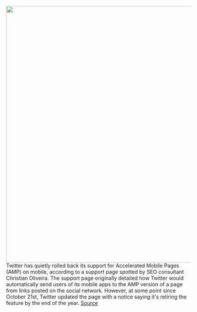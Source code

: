 <img src='https://cdn.vox-cdn.com/thumbor/Jh2nUvKbl1ymYztuoZ-ZFcTZu-w=/0x0:2040x1360/1200x800/filters:focal(857x517:1183x843)/cdn.vox-cdn.com/uploads/chorus_image/image/70164309/acastro_180827_1777_0002.0.jpg' width='700px' /><br/>
Twitter has quietly rolled back its support for Accelerated Mobile Pages (AMP) on mobile, according to a support page spotted by SEO consultant Christian Oliveira. The support page originally detailed how Twitter would automatically send users of its mobile apps to the AMP version of a page from links posted on the social network. However, at some point since October 21st, Twitter updated the page with a notice saying it's retiring the feature by the end of the year.
<a href='https://www.theverge.com/2021/11/19/22791002/twitter-amp-ios-android'> Source <a/>